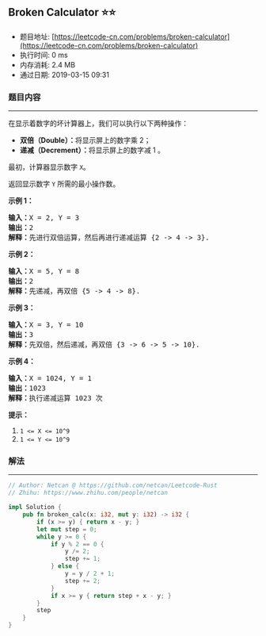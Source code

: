 ## Broken Calculator :star::star:
- 题目地址: [https://leetcode-cn.com/problems/broken-calculator](https://leetcode-cn.com/problems/broken-calculator)
- 执行时间: 0 ms 
- 内存消耗: 2.4 MB
- 通过日期: 2019-03-15 09:31

### 题目内容
---
<p>在显示着数字的坏计算器上，我们可以执行以下两种操作：</p>

<ul>
	<li><strong>双倍（Double）：</strong>将显示屏上的数字乘 2；</li>
	<li><strong>递减（Decrement）：</strong>将显示屏上的数字减 1 。</li>
</ul>

<p>最初，计算器显示数字 <code>X</code>。</p>

<p>返回显示数字 <code>Y</code> 所需的最小操作数。</p>



<p><strong>示例 1：</strong></p>

<pre><strong>输入：</strong>X = 2, Y = 3
<strong>输出：</strong>2
<strong>解释：</strong>先进行双倍运算，然后再进行递减运算 {2 -> 4 -> 3}.
</pre>

<p><strong>示例 2：</strong></p>

<pre><strong>输入：</strong>X = 5, Y = 8
<strong>输出：</strong>2
<strong>解释：</strong>先递减，再双倍 {5 -> 4 -> 8}.
</pre>

<p><strong>示例 3：</strong></p>

<pre><strong>输入：</strong>X = 3, Y = 10
<strong>输出：</strong>3
<strong>解释：</strong>先双倍，然后递减，再双倍 {3 -> 6 -> 5 -> 10}.
</pre>

<p><strong>示例 4：</strong></p>

<pre><strong>输入：</strong>X = 1024, Y = 1
<strong>输出：</strong>1023
<strong>解释：</strong>执行递减运算 1023 次
</pre>



<p><strong>提示：</strong></p>

<ol>
	<li><code>1 <= X <= 10^9</code></li>
	<li><code>1 <= Y <= 10^9</code></li>
</ol>


### 解法
---
```rust
// Author: Netcan @ https://github.com/netcan/Leetcode-Rust
// Zhihu: https://www.zhihu.com/people/netcan

impl Solution {
    pub fn broken_calc(x: i32, mut y: i32) -> i32 {
        if (x >= y) { return x - y; }
        let mut step = 0;
        while y >= 0 {
            if y % 2 == 0 {
                y /= 2;
                step += 1;
            } else {
                y = y / 2 + 1;
                step += 2;
            }
            if x >= y { return step + x - y; }
        }
        step
    }
}


```